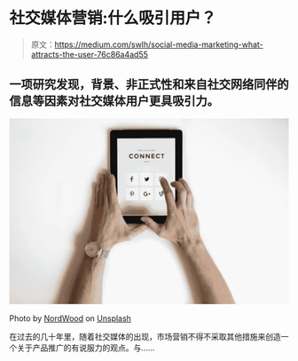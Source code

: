 # 社交媒体营销:什么吸引用户？

> 原文：<https://medium.com/swlh/social-media-marketing-what-attracts-the-user-76c86a4ad55>

## 一项研究发现，背景、非正式性和来自社交网络同伴的信息等因素对社交媒体用户更具吸引力。

![](img/17c7f48f5fcd9655a58943a74a365b34.png)

Photo by [NordWood](https://unsplash.com/photos/yyMJNPgQ-X8?utm_source=unsplash&utm_medium=referral&utm_content=creditCopyText) on [Unsplash](https://unsplash.com/search/photos/social-media?utm_source=unsplash&utm_medium=referral&utm_content=creditCopyText)

在过去的几十年里，随着社交媒体的出现，市场营销不得不采取其他措施来创造一个关于产品推广的有说服力的观点。与……